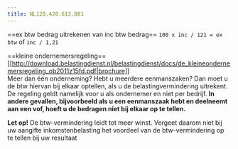 ```yaml
---
title: NL128.420.613.B01
---
```


==ex btw bedrag uitrekenen van inc btw bedrag==
```100 x inc / 121 = ex btw```
of
```inc / 1,21```

==kleine ondernemersregeling==
[[http://download.belastingdienst.nl/belastingdienst/docs/de_kleineondernemersregeling_ob2011z15fd.pdf|brochure]]  
Meer dan één onderneming? Hebt u meerdere eenmanszaken? Dan moet u de btw hiervan bij elkaar optellen, als u de belastingvermindering uitrekent. De regeling geldt namelijk voor u als ondernemer en niet per bedrijf. **In andere gevallen, bijvoorbeeld als u een eenmanszaak hebt en deelneemt aan een vof, hoeft u de bedragen niet bij elkaar op te tellen.**  

**Let op!**
De btw-vermindering leidt tot meer winst. Vergeet daarom niet bij uw 
aangifte inkomstenbelasting het voordeel van de btw-vermindering 
op te tellen bij uw resultaat
